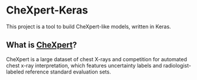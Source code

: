 # CheXpert-Keras
This project is a tool to build CheXpert-like models, written in Keras.

## What is [CheXpert](https://arxiv.org/pdf/1901.07031)?
CheXpert is a large dataset of chest X-rays and competition for automated chest x-ray interpretation, which features uncertainty labels and radiologist-labeled reference standard evaluation sets.


